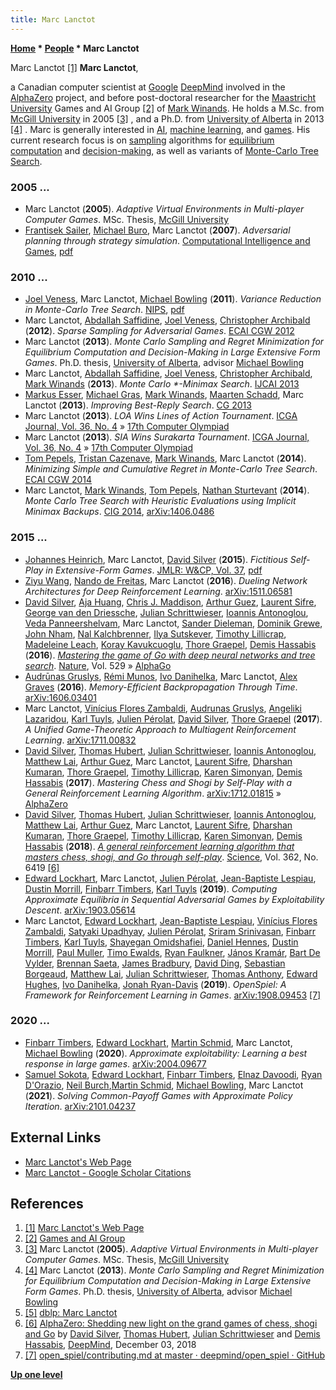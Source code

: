 ```yaml
---
title: Marc Lanctot
---
```

**[Home](Home "Home") \* [People](People "People") \* Marc Lanctot**



 [](http://mlanctot.info/) Marc Lanctot <a id="cite-note-1" href="#cite-ref-1">[1]</a> 
**Marc Lanctot**,  

a Canadian computer scientist at [Google](index.php?title=Google&action=edit&redlink=1 "Google (page does not exist)") [DeepMind](index.php?title=DeepMind&action=edit&redlink=1 "DeepMind (page does not exist)") involved in the [AlphaZero](AlphaZero "AlphaZero") project, and before post-doctoral researcher for the [Maastricht University](Maastricht_University "Maastricht University") Games and AI Group <a id="cite-note-2" href="#cite-ref-2">[2]</a> of [Mark Winands](Mark_Winands "Mark Winands"). He holds a M.Sc. from [McGill University](McGill_University "McGill University") in 2005 <a id="cite-note-3" href="#cite-ref-3">[3]</a> , and a Ph.D. from [University of Alberta](University_of_Alberta "University of Alberta") in 2013 <a id="cite-note-4" href="#cite-ref-4">[4]</a> . Marc is generally interested in [AI](Artificial_Intelligence "Artificial Intelligence"), [machine learning](Learning "Learning"), and [games](Games "Games"). His current research focus is on [sampling](https://en.wikipedia.org/wiki/Sampling_%28statistics%29) algorithms for [equilibrium computation](https://en.wikipedia.org/wiki/Computable_general_equilibrium) and [decision-making](https://en.wikipedia.org/wiki/Decision-making), as well as variants of [Monte-Carlo Tree Search](Monte-Carlo_Tree_Search "Monte-Carlo Tree Search"). 



### 2005 ...


* Marc Lanctot (**2005**). *Adaptive Virtual Environments in Multi-player Computer Games*. MSc. Thesis, [McGill University](McGill_University "McGill University")
* [Frantisek Sailer](index.php?title=Frantisek_Sailer&action=edit&redlink=1 "Frantisek Sailer (page does not exist)"), [Michael Buro](Michael_Buro "Michael Buro"), Marc Lanctot (**2007**). *Adversarial planning through strategy simulation*. [Computational Intelligence and Games](IEEE#CIG "IEEE"), [pdf](https://skatgame.net/mburo/ps/rtsmc.pdf)


### 2010 ...


* [Joel Veness](Joel_Veness "Joel Veness"), Marc Lanctot, [Michael Bowling](Michael_Bowling "Michael Bowling") (**2011**). *Variance Reduction in Monte-Carlo Tree Search*. [NIPS](http://papers.nips.cc/book/advances-in-neural-information-processing-systems-24-2011), [pdf](http://papers.nips.cc/paper/4288-variance-reduction-in-monte-carlo-tree-search.pdf)
* Marc Lanctot, [Abdallah Saffidine](Abdallah_Saffidine "Abdallah Saffidine"), [Joel Veness](Joel_Veness "Joel Veness"), [Christopher Archibald](index.php?title=Christopher_Archibald&action=edit&redlink=1 "Christopher Archibald (page does not exist)") (**2012**). *Sparse Sampling for Adversarial Games*. [ECAI CGW 2012](index.php?title=ECAI_CGW_2012&action=edit&redlink=1 "ECAI CGW 2012 (page does not exist)")
* Marc Lanctot (**2013**). *Monte Carlo Sampling and Regret Minimization for Equilibrium Computation and Decision-Making in Large Extensive Form Games*. Ph.D. thesis, [University of Alberta](University_of_Alberta "University of Alberta"), advisor [Michael Bowling](Michael_Bowling "Michael Bowling")
* Marc Lanctot, [Abdallah Saffidine](Abdallah_Saffidine "Abdallah Saffidine"), [Joel Veness](Joel_Veness "Joel Veness"), [Christopher Archibald](index.php?title=Christopher_Archibald&action=edit&redlink=1 "Christopher Archibald (page does not exist)"), [Mark Winands](Mark_Winands "Mark Winands") (**2013**). *Monte Carlo \*-Minimax Search*. [IJCAI 2013](Conferences#IJCAI "Conferences")
* [Markus Esser](index.php?title=Markus_Esser&action=edit&redlink=1 "Markus Esser (page does not exist)"), [Michael Gras](index.php?title=Michael_Gras&action=edit&redlink=1 "Michael Gras (page does not exist)"), [Mark Winands](Mark_Winands "Mark Winands"), [Maarten Schadd](index.php?title=Maarten_Schadd&action=edit&redlink=1 "Maarten Schadd (page does not exist)"), Marc Lanctot (**2013**). *Improving Best-Reply Search*. [CG 2013](CG_2013 "CG 2013")
* Marc Lanctot (**2013**). *LOA Wins Lines of Action Tournament*. [ICGA Journal, Vol. 36, No. 4](ICGA_Journal#36_4 "ICGA Journal") » [17th Computer Olympiad](17th_Computer_Olympiad#LOA "17th Computer Olympiad")
* Marc Lanctot (**2013**). *SIA Wins Surakarta Tournament*. [ICGA Journal, Vol. 36, No. 4](ICGA_Journal#36_4 "ICGA Journal") » [17th Computer Olympiad](17th_Computer_Olympiad#Surakarta "17th Computer Olympiad")
* [Tom Pepels](index.php?title=Tom_Pepels&action=edit&redlink=1 "Tom Pepels (page does not exist)"), [Tristan Cazenave](Tristan_Cazenave "Tristan Cazenave"), [Mark Winands](Mark_Winands "Mark Winands"), Marc Lanctot (**2014**). *Minimizing Simple and Cumulative Regret in Monte-Carlo Tree Search*. [ECAI CGW 2014](index.php?title=ECAI_CGW_2014&action=edit&redlink=1 "ECAI CGW 2014 (page does not exist)")
* Marc Lanctot, [Mark Winands](Mark_Winands "Mark Winands"), [Tom Pepels](index.php?title=Tom_Pepels&action=edit&redlink=1 "Tom Pepels (page does not exist)"), [Nathan Sturtevant](Nathan_Sturtevant "Nathan Sturtevant") (**2014**). *Monte Carlo Tree Search with Heuristic Evaluations using Implicit Minimax Backups*. [CIG 2014](https://dblp.uni-trier.de/db/conf/cig/cig2014.html#LanctotWPS14), [arXiv:1406.0486](https://arxiv.org/abs/1406.0486)


### 2015 ...


* [Johannes Heinrich](index.php?title=Johannes_Heinrich&action=edit&redlink=1 "Johannes Heinrich (page does not exist)"), Marc Lanctot, [David Silver](David_Silver "David Silver") (**2015**). *Fictitious Self-Play in Extensive-Form Games*. [JMLR: W&CP, Vol. 37](http://proceedings.mlr.press/v37/), [pdf](http://proceedings.mlr.press/v37/heinrich15.pdf)
* [Ziyu Wang](index.php?title=Ziyu_Wang&action=edit&redlink=1 "Ziyu Wang (page does not exist)"), [Nando de Freitas](index.php?title=Nando_de_Freitas&action=edit&redlink=1 "Nando de Freitas (page does not exist)"), Marc Lanctot (**2016**). *Dueling Network Architectures for Deep Reinforcement Learning*. [arXiv:1511.06581](http://arxiv.org/abs/1511.06581)
* [David Silver](David_Silver "David Silver"), [Aja Huang](Shih-Chieh_Huang "Shih-Chieh Huang"), [Chris J. Maddison](Chris_J._Maddison "Chris J. Maddison"), [Arthur Guez](Arthur_Guez "Arthur Guez"), [Laurent Sifre](Laurent_Sifre "Laurent Sifre"), [George van den Driessche](index.php?title=George_van_den_Driessche&action=edit&redlink=1 "George van den Driessche (page does not exist)"), [Julian Schrittwieser](Julian_Schrittwieser "Julian Schrittwieser"), [Ioannis Antonoglou](Ioannis_Antonoglou "Ioannis Antonoglou"), [Veda Panneershelvam](index.php?title=Veda_Panneershelvam&action=edit&redlink=1 "Veda Panneershelvam (page does not exist)"), Marc Lanctot, [Sander Dieleman](index.php?title=Sander_Dieleman&action=edit&redlink=1 "Sander Dieleman (page does not exist)"), [Dominik Grewe](index.php?title=Dominik_Grewe&action=edit&redlink=1 "Dominik Grewe (page does not exist)"), [John Nham](index.php?title=John_Nham&action=edit&redlink=1 "John Nham (page does not exist)"), [Nal Kalchbrenner](index.php?title=Nal_Kalchbrenner&action=edit&redlink=1 "Nal Kalchbrenner (page does not exist)"), [Ilya Sutskever](Ilya_Sutskever "Ilya Sutskever"), [Timothy Lillicrap](Timothy_Lillicrap "Timothy Lillicrap"), [Madeleine Leach](index.php?title=Madeleine_Leach&action=edit&redlink=1 "Madeleine Leach (page does not exist)"), [Koray Kavukcuoglu](Koray_Kavukcuoglu "Koray Kavukcuoglu"), [Thore Graepel](Thore_Graepel "Thore Graepel"), [Demis Hassabis](Demis_Hassabis "Demis Hassabis") (**2016**). *[Mastering the game of Go with deep neural networks and tree search](http://www.nature.com/nature/journal/v529/n7587/full/nature16961.html)*. [Nature](https://en.wikipedia.org/wiki/Nature_%28journal%29), Vol. 529 » [AlphaGo](index.php?title=AlphaGo&action=edit&redlink=1 "AlphaGo (page does not exist)")
* [Audrūnas Gruslys](index.php?title=Audr%C5%ABnas_Gruslys&action=edit&redlink=1 "Audrūnas Gruslys (page does not exist)"), [Rémi Munos](R%C3%A9mi_Munos "Rémi Munos"), [Ivo Danihelka](index.php?title=Ivo_Danihelka&action=edit&redlink=1 "Ivo Danihelka (page does not exist)"), Marc Lanctot, [Alex Graves](index.php?title=Alex_Graves&action=edit&redlink=1 "Alex Graves (page does not exist)") (**2016**). *Memory-Efficient Backpropagation Through Time*. [arXiv:1606.03401](https://arxiv.org/abs/1606.03401v1)
* Marc Lanctot, [Vinícius Flores Zambaldi](index.php?title=Vin%C3%ADcius_Flores_Zambaldi&action=edit&redlink=1 "Vinícius Flores Zambaldi (page does not exist)"), [Audrunas Gruslys](index.php?title=Audrunas_Gruslys&action=edit&redlink=1 "Audrunas Gruslys (page does not exist)"), [Angeliki Lazaridou](index.php?title=Angeliki_Lazaridou&action=edit&redlink=1 "Angeliki Lazaridou (page does not exist)"), [Karl Tuyls](index.php?title=Karl_Tuyls&action=edit&redlink=1 "Karl Tuyls (page does not exist)"), [Julien Pérolat](index.php?title=Julien_P%C3%A9rolat&action=edit&redlink=1 "Julien Pérolat (page does not exist)"), [David Silver](David_Silver "David Silver"), [Thore Graepel](Thore_Graepel "Thore Graepel") (**2017**). *A Unified Game-Theoretic Approach to Multiagent Reinforcement Learning*. [arXiv:1711.00832](https://arxiv.org/abs/1711.00832)
* [David Silver](David_Silver "David Silver"), [Thomas Hubert](Thomas_Hubert "Thomas Hubert"), [Julian Schrittwieser](Julian_Schrittwieser "Julian Schrittwieser"), [Ioannis Antonoglou](Ioannis_Antonoglou "Ioannis Antonoglou"), [Matthew Lai](Matthew_Lai "Matthew Lai"), [Arthur Guez](Arthur_Guez "Arthur Guez"), Marc Lanctot, [Laurent Sifre](Laurent_Sifre "Laurent Sifre"), [Dharshan Kumaran](Dharshan_Kumaran "Dharshan Kumaran"), [Thore Graepel](Thore_Graepel "Thore Graepel"), [Timothy Lillicrap](Timothy_Lillicrap "Timothy Lillicrap"), [Karen Simonyan](Karen_Simonyan "Karen Simonyan"), [Demis Hassabis](Demis_Hassabis "Demis Hassabis") (**2017**). *Mastering Chess and Shogi by Self-Play with a General Reinforcement Learning Algorithm*. [arXiv:1712.01815](https://arxiv.org/abs/1712.01815) » [AlphaZero](AlphaZero "AlphaZero")
* [David Silver](David_Silver "David Silver"), [Thomas Hubert](Thomas_Hubert "Thomas Hubert"), [Julian Schrittwieser](Julian_Schrittwieser "Julian Schrittwieser"), [Ioannis Antonoglou](Ioannis_Antonoglou "Ioannis Antonoglou"), [Matthew Lai](Matthew_Lai "Matthew Lai"), [Arthur Guez](Arthur_Guez "Arthur Guez"), Marc Lanctot, [Laurent Sifre](Laurent_Sifre "Laurent Sifre"), [Dharshan Kumaran](Dharshan_Kumaran "Dharshan Kumaran"), [Thore Graepel](Thore_Graepel "Thore Graepel"), [Timothy Lillicrap](Timothy_Lillicrap "Timothy Lillicrap"), [Karen Simonyan](Karen_Simonyan "Karen Simonyan"), [Demis Hassabis](Demis_Hassabis "Demis Hassabis") (**2018**). *[A general reinforcement learning algorithm that masters chess, shogi, and Go through self-play](http://science.sciencemag.org/content/362/6419/1140)*. [Science](https://en.wikipedia.org/wiki/Science_(journal)), Vol. 362, No. 6419 <a id="cite-note-6" href="#cite-ref-6">[6]</a>
* [Edward Lockhart](Edward_Lockhart "Edward Lockhart"), Marc Lanctot, [Julien Pérolat](index.php?title=Julien_P%C3%A9rolat&action=edit&redlink=1 "Julien Pérolat (page does not exist)"), [Jean-Baptiste Lespiau](index.php?title=Jean-Baptiste_Lespiau&action=edit&redlink=1 "Jean-Baptiste Lespiau (page does not exist)"), [Dustin Morrill](index.php?title=Dustin_Morrill&action=edit&redlink=1 "Dustin Morrill (page does not exist)"), [Finbarr Timbers](index.php?title=Finbarr_Timbers&action=edit&redlink=1 "Finbarr Timbers (page does not exist)"), [Karl Tuyls](index.php?title=Karl_Tuyls&action=edit&redlink=1 "Karl Tuyls (page does not exist)") (**2019**). *Computing Approximate Equilibria in Sequential Adversarial Games by Exploitability Descent*. [arXiv:1903.05614](https://arxiv.org/abs/1903.05614)
* Marc Lanctot, [Edward Lockhart](Edward_Lockhart "Edward Lockhart"), [Jean-Baptiste Lespiau](index.php?title=Jean-Baptiste_Lespiau&action=edit&redlink=1 "Jean-Baptiste Lespiau (page does not exist)"), [Vinícius Flores Zambaldi](index.php?title=Vin%C3%ADcius_Flores_Zambaldi&action=edit&redlink=1 "Vinícius Flores Zambaldi (page does not exist)"), [Satyaki Upadhyay](index.php?title=Satyaki_Upadhyay&action=edit&redlink=1 "Satyaki Upadhyay (page does not exist)"), [Julien Pérolat](index.php?title=Julien_P%C3%A9rolat&action=edit&redlink=1 "Julien Pérolat (page does not exist)"), [Sriram Srinivasan](index.php?title=Sriram_Srinivasan&action=edit&redlink=1 "Sriram Srinivasan (page does not exist)"), [Finbarr Timbers](index.php?title=Finbarr_Timbers&action=edit&redlink=1 "Finbarr Timbers (page does not exist)"), [Karl Tuyls](index.php?title=Karl_Tuyls&action=edit&redlink=1 "Karl Tuyls (page does not exist)"), [Shayegan Omidshafiei](index.php?title=Shayegan_Omidshafiei&action=edit&redlink=1 "Shayegan Omidshafiei (page does not exist)"), [Daniel Hennes](index.php?title=Daniel_Hennes&action=edit&redlink=1 "Daniel Hennes (page does not exist)"), [Dustin Morrill](index.php?title=Dustin_Morrill&action=edit&redlink=1 "Dustin Morrill (page does not exist)"), [Paul Muller](index.php?title=Paul_Muller&action=edit&redlink=1 "Paul Muller (page does not exist)"), [Timo Ewalds](index.php?title=Timo_Ewalds&action=edit&redlink=1 "Timo Ewalds (page does not exist)"), [Ryan Faulkner](index.php?title=Ryan_Faulkner&action=edit&redlink=1 "Ryan Faulkner (page does not exist)"), [János Kramár](index.php?title=J%C3%A1nos_Kram%C3%A1r&action=edit&redlink=1 "János Kramár (page does not exist)"), [Bart De Vylder](index.php?title=Bart_De_Vylder&action=edit&redlink=1 "Bart De Vylder (page does not exist)"), [Brennan Saeta](index.php?title=Brennan_Saeta&action=edit&redlink=1 "Brennan Saeta (page does not exist)"), [James Bradbury](index.php?title=James_Bradbury&action=edit&redlink=1 "James Bradbury (page does not exist)"), [David Ding](index.php?title=David_Ding&action=edit&redlink=1 "David Ding (page does not exist)"), [Sebastian Borgeaud](index.php?title=Sebastian_Borgeaud&action=edit&redlink=1 "Sebastian Borgeaud (page does not exist)"), [Matthew Lai](Matthew_Lai "Matthew Lai"), [Julian Schrittwieser](Julian_Schrittwieser "Julian Schrittwieser"), [Thomas Anthony](index.php?title=Thomas_Anthony&action=edit&redlink=1 "Thomas Anthony (page does not exist)"), [Edward Hughes](index.php?title=Edward_Hughes&action=edit&redlink=1 "Edward Hughes (page does not exist)"), [Ivo Danihelka](index.php?title=Ivo_Danihelka&action=edit&redlink=1 "Ivo Danihelka (page does not exist)"), [Jonah Ryan-Davis](index.php?title=Jonah_Ryan-Davis&action=edit&redlink=1 "Jonah Ryan-Davis (page does not exist)") (**2019**). *OpenSpiel: A Framework for Reinforcement Learning in Games*. [arXiv:1908.09453](https://arxiv.org/abs/1908.09453) <a id="cite-note-7" href="#cite-ref-7">[7]</a>


### 2020 ...


* [Finbarr Timbers](index.php?title=Finbarr_Timbers&action=edit&redlink=1 "Finbarr Timbers (page does not exist)"), [Edward Lockhart](Edward_Lockhart "Edward Lockhart"), [Martin Schmid](Mathematician#MSchmid "Mathematician"), Marc Lanctot, [Michael Bowling](Michael_Bowling "Michael Bowling") (**2020**). *Approximate exploitability: Learning a best response in large games*. [arXiv:2004.09677](https://arxiv.org/abs/2004.09677)
* [Samuel Sokota](index.php?title=Samuel_Sokota&action=edit&redlink=1 "Samuel Sokota (page does not exist)"), [Edward Lockhart](Edward_Lockhart "Edward Lockhart"), [Finbarr Timbers](index.php?title=Finbarr_Timbers&action=edit&redlink=1 "Finbarr Timbers (page does not exist)"), [Elnaz Davoodi](index.php?title=Elnaz_Davoodi&action=edit&redlink=1 "Elnaz Davoodi (page does not exist)"), [Ryan D'Orazio](index.php?title=Ryan_D%27Orazio&action=edit&redlink=1 "Ryan D'Orazio (page does not exist)"), [Neil Burch](index.php?title=Neil_Burch&action=edit&redlink=1 "Neil Burch (page does not exist)"),[Martin Schmid](Mathematician#MSchmid "Mathematician"), [Michael Bowling](Michael_Bowling "Michael Bowling"), Marc Lanctot (**2021**). *Solving Common-Payoff Games with Approximate Policy Iteration*. [arXiv:2101.04237](https://arxiv.org/abs/2101.04237)


## External Links


* [Marc Lanctot's Web Page](http://mlanctot.info/)
* [Marc Lanctot - Google Scholar Citations](http://scholar.google.com/citations?user=E_oZZj8AAAAJ&hl=en)


## References


1. <a id="cite-ref-1" href="#cite-note-1">[1]</a> [Marc Lanctot's Web Page](http://mlanctot.info/)
2. <a id="cite-ref-2" href="#cite-note-2">[2]</a> [Games and AI Group](https://project.dke.maastrichtuniversity.nl/games/)
3. <a id="cite-ref-3" href="#cite-note-3">[3]</a> Marc Lanctot (**2005**). *Adaptive Virtual Environments in Multi-player Computer Games*. MSc. Thesis, [McGill University](McGill_University "McGill University")
4. <a id="cite-ref-4" href="#cite-note-4">[4]</a> Marc Lanctot (**2013**). *Monte Carlo Sampling and Regret Minimization for Equilibrium Computation and Decision-Making in Large Extensive Form Games*. Ph.D. thesis, [University of Alberta](University_of_Alberta "University of Alberta"), advisor [Michael Bowling](Michael_Bowling "Michael Bowling")
5. <a id="cite-ref-5" href="#cite-note-5">[5]</a> [dblp: Marc Lanctot](http://www.informatik.uni-trier.de/~ley/pers/hd/l/Lanctot:Marc.html)
6. <a id="cite-ref-6" href="#cite-note-6">[6]</a> [AlphaZero: Shedding new light on the grand games of chess, shogi and Go](https://deepmind.com/blog/alphazero-shedding-new-light-grand-games-chess-shogi-and-go/) by [David Silver](David_Silver "David Silver"), [Thomas Hubert](Thomas_Hubert "Thomas Hubert"), [Julian Schrittwieser](Julian_Schrittwieser "Julian Schrittwieser") and [Demis Hassabis](Demis_Hassabis "Demis Hassabis"), [DeepMind](index.php?title=DeepMind&action=edit&redlink=1 "DeepMind (page does not exist)"), December 03, 2018
7. <a id="cite-ref-7" href="#cite-note-7">[7]</a> [open\_spiel/contributing.md at master · deepmind/open\_spiel · GitHub](https://github.com/deepmind/open_spiel/blob/master/docs/contributing.md)

**[Up one level](People "People")**







 
